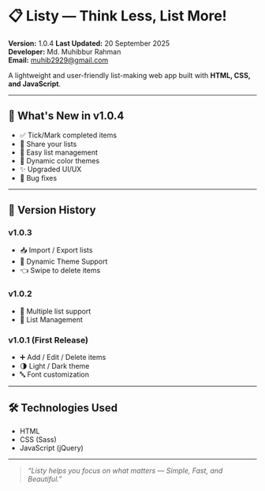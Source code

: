 # 📋 Listy — Think Less, List More!

**Version:** 1.0.4
**Last Updated:** 20 September 2025  
**Developer:** Md. Muhibbur Rahman  
**Email:** muhib2929@gmail.com  

A lightweight and user-friendly list-making web app built with **HTML, CSS, and JavaScript**.

---
## 🚀 What's New in v1.0.4
- ✅ Tick/Mark completed items
- 🔗 Share your lists
- 🧹 Easy list management
- 🎨 Dynamic color themes
- ✨ Upgraded UI/UX
- 🐞 Bug fixes
---

## 📂 Version History

### v1.0.3
- 📥 Import / Export lists
- 🎨 Dynamic Theme Support
- 👈 Swipe to delete items

### v1.0.2
- 📑 Multiple list support  
- 📑 List Management 

### v1.0.1 (First Release)
- ➕ Add / Edit / Delete items  
- 🌗 Light / Dark theme  
- 🔤 Font customization  
---

## 🛠️ Technologies Used
- HTML  
- CSS (Sass)
- JavaScript (jQuery)
---


> *“Listy helps you focus on what matters — Simple, Fast, and Beautiful.”*
